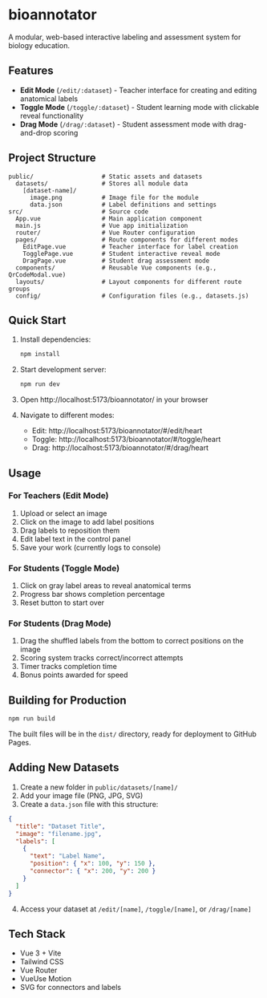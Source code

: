 # bioannotator

A modular, web-based interactive labeling and assessment system for biology education.

## Features

- **Edit Mode** (`/edit/:dataset`) - Teacher interface for creating and editing anatomical labels
- **Toggle Mode** (`/toggle/:dataset`) - Student learning mode with clickable reveal functionality  
- **Drag Mode** (`/drag/:dataset`) - Student assessment mode with drag-and-drop scoring

## Project Structure

```
public/                   # Static assets and datasets
  datasets/               # Stores all module data
    [dataset-name]/
      image.png           # Image file for the module
      data.json           # Label definitions and settings
src/                      # Source code
  App.vue                 # Main application component
  main.js                 # Vue app initialization
  router/                 # Vue Router configuration
  pages/                  # Route components for different modes
    EditPage.vue          # Teacher interface for label creation
    TogglePage.vue        # Student interactive reveal mode
    DragPage.vue          # Student drag assessment mode
  components/             # Reusable Vue components (e.g., QrCodeModal.vue)
  layouts/                # Layout components for different route groups
  config/                 # Configuration files (e.g., datasets.js)
```
## Quick Start

1. Install dependencies:
   ```bash
   npm install
   ```

2. Start development server:
   ```bash
   npm run dev
   ```

3. Open http://localhost:5173/bioannotator/ in your browser

4. Navigate to different modes:
   - Edit: http://localhost:5173/bioannotator/#/edit/heart
   - Toggle: http://localhost:5173/bioannotator/#/toggle/heart  
   - Drag: http://localhost:5173/bioannotator/#/drag/heart

## Usage

### For Teachers (Edit Mode)
1. Upload or select an image
2. Click on the image to add label positions
3. Drag labels to reposition them
4. Edit label text in the control panel
5. Save your work (currently logs to console)

### For Students (Toggle Mode)
1. Click on gray label areas to reveal anatomical terms
2. Progress bar shows completion percentage
3. Reset button to start over

### For Students (Drag Mode)
1. Drag the shuffled labels from the bottom to correct positions on the image
2. Scoring system tracks correct/incorrect attempts
3. Timer tracks completion time
4. Bonus points awarded for speed

## Building for Production

```bash
npm run build
```

The built files will be in the `dist/` directory, ready for deployment to GitHub Pages.

## Adding New Datasets

1. Create a new folder in `public/datasets/[name]/`
2. Add your image file (PNG, JPG, SVG)
3. Create a `data.json` file with this structure:

```json
{
  "title": "Dataset Title",
  "image": "filename.jpg",
  "labels": [
    {
      "text": "Label Name",
      "position": { "x": 100, "y": 150 },
      "connector": { "x": 200, "y": 200 }
    }
  ]
}
```

4. Access your dataset at `/edit/[name]`, `/toggle/[name]`, or `/drag/[name]`

## Tech Stack

- Vue 3 + Vite
- Tailwind CSS
- Vue Router
- VueUse Motion
- SVG for connectors and labels